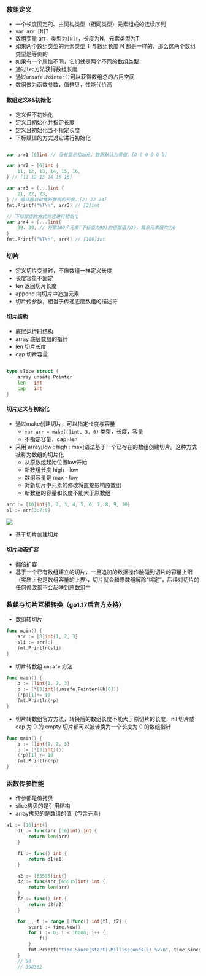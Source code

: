 ### 数组定义
- 一个长度固定的、由同构类型（相同类型）元素组成的连续序列
- `var arr [N]T`
- 数组变量 arr，类型为`[N]T`，长度为N，元素类型为T
- 如果两个数组类型的元素类型 T 与数组长度 N 都是一样的，那么这两个数组类型是等价的
- 如果有一个属性不同，它们就是两个不同的数组类型
- 通过`len`方法获得数组长度
- 通过`unsafe.Pointer()`可以获得数组总的占用空间
- 数组做为函数参数，值拷贝，性能代价高

#### 数组定义&&初始化
- 定义但不初始化
- 定义且初始化并指定长度
- 定义且初始化当不指定长度
- 下标赋值的方式对它进行初始化
```go

var arr1 [6]int // 没有显示初始化，数据默认为零值，[0 0 0 0 0 0]

var arr2 = [6]int {
    11, 12, 13, 14, 15, 16,
} // [11 12 13 14 15 16]

var arr3 = [...]int { 
    21, 22, 23,
} // 编译器自动推断数组的长度，[21 22 23]
fmt.Printf("%T\n", arr3) // [3]int

// 下标赋值的方式对它进行初始化
var arr4 = [...]int{
    99: 39, // 将第100个元素(下标值为99)的值赋值为39，其余元素值均为0
}
fmt.Printf("%T\n", arr4) // [100]int
```

### 切片
- 定义切片变量时，不像数组一样定义长度
- 长度容量不固定
- len 返回切片长度
- append 向切片中追加元素
- 切片传参数，相当于传递底层数组的描述符

#### 切片结构
- 底层运行时结构
- array 底层数组的指针
- len 切片长度
- cap 切片容量
```go

type slice struct {
    array unsafe.Pointer
    len   int
    cap   int
}
```

#### 切片定义与初始化
- 通过make创建切片，可以指定长度与容量
    - `var arr = make([]int, 3, 6)` 类型，长度，容量
    - 不指定容量，cap=len
- 采用 array[low : high : max]语法基于一个已存在的数组创建切片。这种方式被称为数组的切片化
    - 从原数组起始位置low开始
    - 新数组长度 high - low
    - 数组容量是 max - low
    - 对新切片中元素的修改将直接影响原数组
    - 新数组的容量和长度不能大于原数组
```go
arr := [10]int{1, 2, 3, 4, 5, 6, 7, 8, 9, 10}
sl := arr[3:7:9]
``` 
![](/images/go/arr_low_high_max.jpg)   

- 基于切片创建切片

#### 切片动态扩容
- 翻倍扩容
- 基于一个已有数组建立的切片，一旦追加的数据操作触碰到切片的容量上限（实质上也是数组容量的上界)，切片就会和原数组解除“绑定”，后续对切片的任何修改都不会反映到原数组中

### 数组与切片互相转换（go1.17后官方支持）
- 数组转切片
```go
func main() {
	arr := [3]int{1, 2, 3}
	sli := arr[:]
	fmt.Println(sli)
}
```

- 切片转数组 `unsafe` 方法
```go
func main() {
	b := []int{1, 2, 3}
	p := (*[3]int)(unsafe.Pointer(&b[0]))
	(*p)[1]+= 10
	fmt.Println(*p)
}
```

- 切片转数组官方方法，转换后的数组长度不能大于原切片的长度，nil 切片或 cap 为 0 的 empty 切片都可以被转换为一个长度为 0 的数组指针
```go
func main() {
	b := []int{1, 2, 3}
	p := (*[3]int)(b)
	(*p)[1] += 10
	fmt.Println(*p)
}
```

### 函数传参性能
- 传参都是值拷贝
- slice拷贝的是引用结构
- array拷贝的是数组的值（包含元素）
```go
a1 := [16]int{}
	d1 := func(arr [16]int) int {
		return len(arr)
	}

	f1 := func() int {
		return d1(a1)
	}

	a2 := [65535]int{}
	d2 := func(arr [65535]int) int {
		return len(arr)
	}
	f2 := func() int {
		return d2(a2)
	}

	for _, f := range []func() int{f1, f2} {
		start := time.Now()
		for i := 0; i < 10000; i++ {
			f()
		}
		fmt.Printf("time.Since(start).Milliseconds(): %v\n", time.Since(start).Microseconds())
	}
    // 88
    // 398362
```
